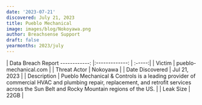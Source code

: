 ```yaml
---
date: '2023-07-21'
discovered: July 21, 2023
title: Pueblo Mechanical
image: images/blog/Nokoyawa.png
author: Breachsense Support
draft: false
yearmonths: 2023/july
---
```



| Data Breach Report
------------:     |:-------------:    | :-----:|
| Victim      | pueblo-mechanical.com      | 
| Threat Actor      | Nokoyawa      | 
| Date Discovered      | Jul 21, 2023      | 
| Description      | Pueblo Mechanical & Controls is a leading provider of commercial HVAC and plumbing repair, replacement, and retrofit services across the Sun Belt and Rocky Mountain regions of the US.      | 
| Leak Size      | 22GB      | 

